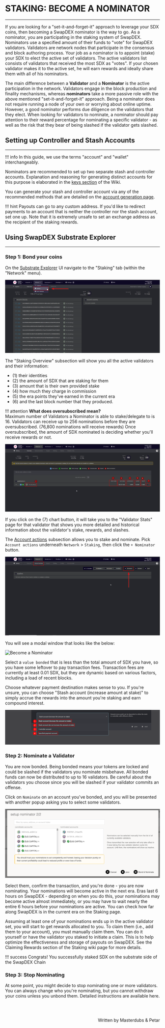 # <b>STAKING: BECOME A NOMINATOR</b>
---

If you are looking for a "set-it-and-forget-it" approach to leverage your SDX coins, then becoming a SwapDEX nominator is the way to go. 
As a nominator, you are participating in the staking system of SwapDEX. Nominators use a specified amount of their funds to "vote" for SwapDEX validators.
Validators are network nodes that participate in the consensus and block authoring process. Your job as a nominator is to appoint (stake) your SDX to elect the active set of validators. The active validators list consists of validators that received the most SDX as "votes". If your chosen validator makes it to the active set, he will earn rewards and ideally share them with all of his nominators.

The main difference between a **Validator** and a **Nominator** is the active participation in the network. Validators engage in the block production and finality mechanisms, whereas **nominators** take a more passive role with the above mentioned "set-it-and-forget-it" approach. Being a nominator does not require running a node of your own or worrying about online uptime. However, a good nominator performs due diligence on the validators that they elect. When looking for validators to nominate, a nominator should pay attention to their reward percentage for nominating a specific validator - as well as the risk that they bear of being slashed if the validator gets slashed.

## **Setting up Controller and Stash Accounts**
---

!!! info
    In this guide, we use the terms "account" and "wallet" interchangeably.

Nominators are recommended to set up two separate stash and controller accounts. Explanation and reasoning for generating distinct accounts for this purpose is elaborated in the <a href="https://docs.swapdex.network/deep-dives/substrate_keys/" target="_blank">keys section</a> of the Wiki.

You can generate your stash and controller account via any of the recommended methods that are detailed on the <a href="https://docs.swapdex.network/what-to-try/account-generation/" target="_blank">account generation page</a>.

!!! hint
    Payouts can go to any custom address. If you'd like to redirect payments to an account that is neither the controller nor the stash account, set one up. Note that it is extremely unsafe to set an exchange address as the recipient of the staking rewards.

## **Using SwapDEX Substrate Explorer**
---

### Step 1: Bond your coins
On the <a href="https://polkadot.js.org/apps/?rpc=wss%3A%2F%2Fws.swapdex.network#/explorer" target="_blank">Substrate Explorer</a> UI navigate to the "Staking" tab (within the "Network" menu).

![browser_extension](assets/nominator_01.png#center)

The "Staking Overview" subsection will show you all the active validators and their information:

- (1) their identities
- (2) the amount of SDX that are staking for them
- (3) amount that is their own provided stake 
- (4) how much they charge in commission
- (5) the era points they've earned in the current era
- (6) and the last block number that they produced. 

!!! attention
    **What does oversubscribed mean?** <br>
    Maximum number of Validators a Nominator is able to stake/delegate to is 16.
    Validators can receive up to 256 nominations before they are oversubscribed. (76,800 nominations will receive rewards) Once oversubscribed, the amount of SDX nominated is deciding whether you'll receive rewards or not.

![browser_extension](assets/nominator_02.png#center)

If you click on the (7) chart button, it will take you to the "Validator Stats" page for that validator that shows you more detailed and historical information about the validator's stake, rewards, and slashes.

The <a href="https://polkadot.js.org/apps/?rpc=wss%3A%2F%2Fws.swapdex.network#/staking/actions" target="_blank">Account actions</a> subsection allows you to stake and nominate.
Pick `Account actions` underneath `Network` > `Staking`, then click the `+ Nominator` button.

![browser_extension](assets/nominator_03.png#center)

You will see a modal window that looks like the below:

![Become a Nominator](assets/Polkadot_Substrate_Portal.gif#center)

Select a `value bonded` that is less than the total amount of SDX you have, so you have some leftover to pay transaction fees. Transaction fees are currently at least 0.01 SDX, but they are dynamic based on various factors, including a load of recent blocks.

<!--Also, be mindful of the reaping threshold - the amount that must remain in an account lest it be burned. That amount is 0.01 at SwapDEX, so it's recommended to keep at least 0.1 SDX in your account to be on the safe side.-->

Choose whatever payment destination makes sense to you. If you're unsure, you can choose "Stash account (increase amount at stake)" to simply accrue the rewards into the amount you're staking and earn compound interest.

![browser_extension](assets/nominator_04.png#center)

### Step 2: Nominate a Validator

You are now bonded. Being bonded means your tokens are locked and could be slashed if the validators you nominate misbehave. All bonded funds can now be distributed to up to 16 validators. Be careful about the validators you choose since you will be slashed if your validator commits an offense.

Click on `Nominate` on an account you've bonded, and you will be presented with another popup asking you to select some validators.

![Become a Nominator](assets/kusama_nominator_selection.png)

Select them, confirm the transaction, and you're done - you are now nominating. Your nominations will become active in the next era. Eras last 6 hours on SwapDEX - depending on when you do this, your nominations may become active almost immediately, or you may have to wait nearly the entire 6 hours before your nominations are active. You can check how far along SwapDEX is in the current era on the Staking page.

Assuming at least one of your nominations ends up in the active validator set, you will start to get rewards allocated to you. To claim them (i.e., add them to your account), you must manually claim them. You can do it yourself or have the validator you staked to initiate a claim. This is to help optimize the effectiveness and storage of payouts on SwapDEX. See the Claiming Rewards section of the Staking wiki page for more details.

!!! success
    Congrats! You successfully staked SDX on the substrate side of the SwapDEX Chain 

### Step 3: Stop Nominating

At some point, you might decide to stop nominating one or more validators. You can always change who you're nominating, but you cannot withdraw your coins unless you unbond them. Detailed instructions are available here.

<br></br>

<p align=right> Written by Masterdubs & Petar </p>